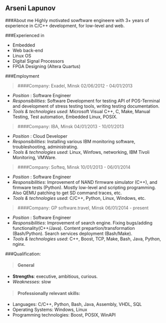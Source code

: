 <div class="page-header">
  <h2>Arseni Lapunov</h2>
</div>

###About me
Highly motivated sowftware engineere with 3+ years of experience in C/C++ development, for low-level and web. 

###Experienced in

  - Embedded
  - Web back-end 
  - Linux OS
  - Digital Signal Processors
  - FPGA Designing (Altera Quartus)


###Employment

> ####Company: Exadel, Minsk 02/06/2012 - 04/01/2013 
* _Position_ : Software Engineer
* _Responsibilities_: Software Development for testing API of POS-Terminal and development of stress testing tools, writing testing documentation.
* _Tools & technologies used_: Microsoft Visual C++, C, Make, Manual Testing, Test automation, Embedded Linux, POSIX.


> ####Company: IBA, Minsk 04/01/2013 - 10/01/2013
* _Position_ : Cloud Developer
* _Responsibilities_: Installing various IBM monitoring software, troubleshooting, administrating.
* _Tools & technologies used_: Linux, Winfows, networking, IBM Tivoli Monitoring, VMWare. 


> ####Company: Softeq, Minsk 10/01/2013 - 06/01/2014
* _Position_ : Software Engineer
* _Responsibilities_: Improvement of NAND firmware simulator (C++), and firmware tests (Python). Mostly low-level and scripting programming. Also QEMU patching to get SD command traces, etc.
* _Tools & technologies used_: C/C++, Python, Linux, Windows, etc.


> ####Company: GP software.travel, Minsk 06/01/2014 - present
* _Position_ : Software Engineer
* _Responsibilities_: Improvement of search engine. Fixing bugs/adding functionality(C++/Java). Content prepartion/transformation (Bash/Python). Search services deployment (Bash/Make).
* _Tools & technologies used_: C++, Boost, TCP, Make, Bash, Java, Python, nginx.

###Qualification:
 
> #### General
- __Strengths__: executive, ambitious, curious.
- _Weaknesses_: slow 
 
> #### Professionally relevant skills:
- Languages: C/C++, Python, Bash, Java, Assembly, VHDL, SQL
- Operating Systems: Windows, Linux
- Programming technologies: Boost, POSIX, WinAPI
